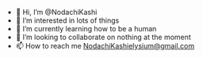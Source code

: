 - 👋 Hi, I’m @NodachiKashi
- 👀 I’m interested in lots of things
- 🌱 I’m currently learning how to be a human
- 💞️ I’m looking to collaborate on nothing at the moment
- 📫 How to reach me NodachiKashielysium@gmail.com

<!---
NodachiKashi/NodachiKashi is a ✨ special ✨ repository because its `README.md` (this file) appears on your GitHub profile.
You can click the Preview link to take a look at your changes.
--->
